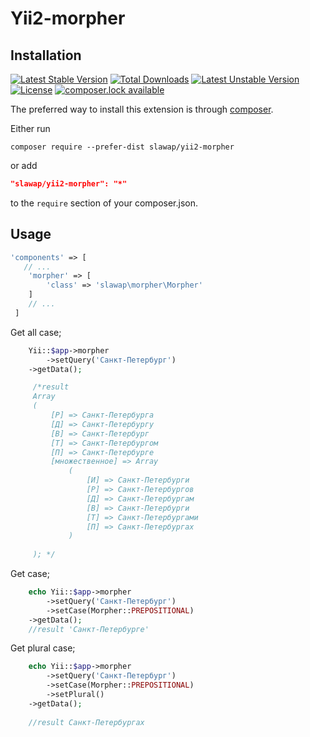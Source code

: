 # Yii2-morpher

Installation
------------

[![Latest Stable Version](https://poser.pugx.org/slawap/yii2-morpher/version)](https://packagist.org/packages/slawap/yii2-morpher)
[![Total Downloads](https://poser.pugx.org/slawap/yii2-morpher/downloads)](https://packagist.org/packages/slawap/yii2-morpher)
[![Latest Unstable Version](https://poser.pugx.org/slawap/yii2-morpher/v/unstable)](//packagist.org/packages/slawap/yii2-morpher)
[![License](https://poser.pugx.org/slawap/yii2-morpher/license)](https://packagist.org/packages/slawap/yii2-morpher)
[![composer.lock available](https://poser.pugx.org/slawap/yii2-morpher/composerlock)](https://packagist.org/packages/slawap/yii2-morpher)

The preferred way to install this extension is through [composer](http://getcomposer.org/download/).

Either run

```
composer require --prefer-dist slawap/yii2-morpher
```

or add

```json
"slawap/yii2-morpher": "*"
```

to the `require` section of your composer.json.

 ## Usage
 
```php
'components' => [
   // ...
    'morpher' => [
        'class' => 'slawap\morpher\Morpher'
    ]
    // ...
 ]
 ```

Get all case; 
```php
    Yii::$app->morpher
        ->setQuery('Санкт-Петербург')
    ->getData();

     /*result 
     Array
     (
         [Р] => Санкт-Петербурга
         [Д] => Санкт-Петербургу
         [В] => Санкт-Петербург
         [Т] => Санкт-Петербургом
         [П] => Санкт-Петербурге
         [множественное] => Array
             (
                 [И] => Санкт-Петербурги
                 [Р] => Санкт-Петербургов
                 [Д] => Санкт-Петербургам
                 [В] => Санкт-Петербурги
                 [Т] => Санкт-Петербургами
                 [П] => Санкт-Петербургах
             )
     
     ); */
 ```
 
Get case; 
```php
    echo Yii::$app->morpher
        ->setQuery('Санкт-Петербург')
        ->setCase(Morpher::PREPOSITIONAL)
    ->getData();
    //result 'Санкт-Петербурге'
 ```

Get plural case; 
```php
    echo Yii::$app->morpher
        ->setQuery('Санкт-Петербург')
        ->setCase(Morpher::PREPOSITIONAL)
        ->setPlural()
    ->getData();
    
    //result Санкт-Петербургах
 ```


